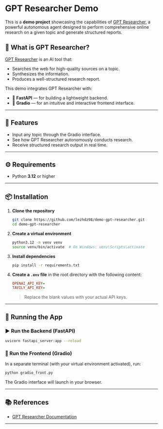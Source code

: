 # GPT Researcher Demo

This is a **demo project** showcasing the capabilities of [GPT Researcher](https://docs.gptr.dev/docs/welcome), a powerful autonomous agent designed to perform comprehensive online research on a given topic and generate structured reports.

## 🧠 What is GPT Researcher?

[GPT Researcher](https://docs.gptr.dev/docs/welcome) is an AI tool that:

* Searches the web for high-quality sources on a topic.
* Synthesizes the information.
* Produces a well-structured research report.

This demo integrates GPT Researcher with:

* 🧹 **FastAPI** — for building a lightweight backend.
* 🗾️ **Gradio** — for an intuitive and interactive frontend interface.

---

## 🚀 Features

* Input any topic through the Gradio interface.
* See how GPT Researcher autonomously conducts research.
* Receive structured research output in real time.

---

## ⚙️ Requirements

* Python **3.12** or higher

---

## 📦 Installation

1. **Clone the repository**

   ```bash
   git clone https://github.com/lezhdz98/demo-gpt-researcher.git
   cd demo-gpt-researcher
   ```

2. **Create a virtual environment**

   ```bash
   python3.12 -m venv venv
   source venv/bin/activate  # On Windows: venv\Scripts\activate
   ```

3. **Install dependencies**

   ```bash
   pip install -r requirements.txt
   ```

4. **Create a `.env` file** in the root directory with the following content:

   ```ini
   OPENAI_API_KEY=
   TAVILY_API_KEY=
   ```

   > Replace the blank values with your actual API keys.

---

## 🏁 Running the App

### ▶️ Run the Backend (FastAPI)

```bash
uvicorn fastapi_server:app --reload
```

### 🗾️ Run the Frontend (Gradio)

In a separate terminal (with your virtual environment activated), run:

```bash
python gradio_front.py
```

The Gradio interface will launch in your browser.

---


## 📚 References

* [GPT Researcher Documentation](https://docs.gptr.dev/docs/welcome)

---


